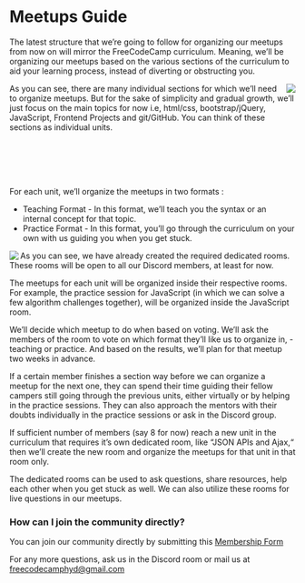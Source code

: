 # Meetups Guide

The latest structure that we’re going to follow for organizing our meetups from now on will mirror the FreeCodeCamp curriculum. Meaning, we’ll be organizing our meetups based on the various sections of the curriculum to aid your learning process, instead of diverting or obstructing you.  

<img align="right" src="https://cloud.githubusercontent.com/assets/6577624/17375364/4181d020-59ce-11e6-8f0d-6dd9d3524de8.png">
	
As you can see, there are many individual sections for which we’ll need to organize meetups. But for the sake of simplicity and gradual growth, we’ll just focus on the main topics for now i.e, html/css, bootstrap/jQuery, JavaScript, Frontend Projects and git/GitHub. You can think of these sections as individual units.

<br><br><br><br>

For each unit, we’ll organize the meetups in two formats : 
* Teaching Format - In this format, we’ll teach you the syntax or an internal concept for that topic. 
* Practice Format - In this format, you’ll go through the curriculum on your own with us guiding you when you get stuck. 

<img align="left" src="https://cloud.githubusercontent.com/assets/6577624/17375434/9259811e-59ce-11e6-93a2-7bad102febf4.png">

As you can see, we have already created the required dedicated rooms. These rooms will be open to all our Discord members, at least for now. 

The meetups for each unit will be organized inside their respective rooms. For example, the practice session for JavaScript (in which we can solve a few algorithm challenges together), will be organized inside the JavaScript room. 

We’ll decide which meetup to do when based on voting. We’ll ask the members of the room to vote on which format they’ll like us to organize in,  - teaching or practice. And based on the results, we’ll plan for that meetup two weeks in advance.

If a certain member finishes a section way before we can organize a meetup for the next one, they can spend their time guiding their fellow campers still going through the previous units, either virtually or by helping in the practice sessions. They can also approach the mentors with their doubts individually in the practice sessions or ask in the Discord group.

If sufficient number of members (say 8 for now) reach a new unit in the curriculum that requires it’s own dedicated room, like “JSON APIs and Ajax,“ then we’ll create the new room and organize the meetups for that unit in that room only. 

The dedicated rooms can be used to ask questions, share resources, help each other when you get stuck as well. We can also utilize these rooms for live questions in our meetups. 


### How can I join the community directly?
You can join our community directly by submitting this [Membership Form](https://goo.gl/18XFsX)


For any more questions, ask us in the Discord room or mail us at freecodecamphyd@gmail.com
